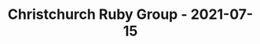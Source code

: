 ---
layout: post
title: Christchurch Ruby Group - 2021-07-15
datetime: '2021-07-15T03:00:00-04:00'
name: Christchurch Ruby Group
external_url: https://www.meetup.com/Christchurch-Ruby-Group/events/fzhftrycckbtb/
online_event: false
year_month: 2021-07
---